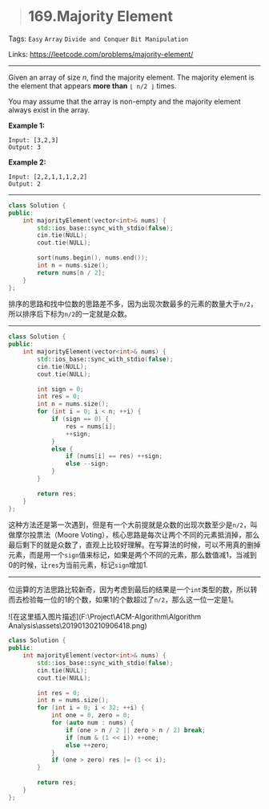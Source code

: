 > # 169.Majority Element

Tags: `Easy` `Array` `Divide and Conquer` `Bit Manipulation`

Links: <https://leetcode.com/problems/majority-element/>

-----

Given an array of size *n*, find the majority element. The majority element is the element that appears **more than** `⌊ n/2 ⌋` times.

You may assume that the array is non-empty and the majority element always exist in the array.

**Example 1:**

```
Input: [3,2,3]
Output: 3
```

**Example 2:**

```
Input: [2,2,1,1,1,2,2]
Output: 2
```

----

```c++
class Solution {
public:
    int majorityElement(vector<int>& nums) {
        std::ios_base::sync_with_stdio(false);
		cin.tie(NULL);
		cout.tie(NULL);
        
        sort(nums.begin(), nums.end());
        int n = nums.size();
        return nums[n / 2];
    }
};
```

排序的思路和找中位数的思路差不多，因为出现次数最多的元素的数量大于`n/2`，所以排序后下标为`n/2`的一定就是众数。

----

```c++
class Solution {
public:
    int majorityElement(vector<int>& nums) {
        std::ios_base::sync_with_stdio(false);
		cin.tie(NULL);
		cout.tie(NULL);
        
        int sign = 0;
        int res = 0;
        int n = nums.size();
        for (int i = 0; i < n; ++i) {
            if (sign == 0) {
                res = nums[i];
                ++sign;
            }
            else {
                if (nums[i] == res) ++sign;
                else --sign;
            }
        }
        
        return res;
    }
};
```

这种方法还是第一次遇到，但是有一个大前提就是众数的出现次数至少是`n/2`，叫做摩尔投票法（Moore Voting），核心思路是每次让两个不同的元素抵消掉，那么最后剩下的就是众数了，直观上比较好理解。在写算法的时候，可以不用真的删掉元素，而是用一个`sign`值来标记，如果是两个不同的元素，那么数值减1，当减到0的时候，让`res`为当前元素，标记`sign`增加1.

----

位运算的方法思路比较新奇，因为考虑到最后的结果是一个`int`类型的数，所以转而去检验每一位的1的个数，如果1的个数超过了`n/2`，那么这一位一定是1。

![在这里插入图片描述](F:\Project\ACM-Algorithm\Algorithm Analysis\assets\20190130210906418.png)

```c++
class Solution {
public:
    int majorityElement(vector<int>& nums) {
        std::ios_base::sync_with_stdio(false);
		cin.tie(NULL);
		cout.tie(NULL);
        
        int res = 0;
        int n = nums.size();
        for (int i = 0; i < 32; ++i) {
            int one = 0, zero = 0;
            for (auto num : nums) {
                if (one > n / 2 || zero > n / 2) break;
                if (num & (1 << i)) ++one;
                else ++zero;
            }
            if (one > zero) res |= (1 << i);
        }
        
        return res;
    }
};
```

